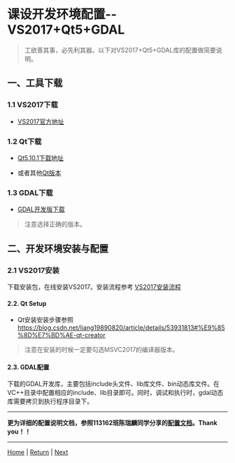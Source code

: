 # 课设开发环境配置--VS2017+Qt5+GDAL

> 工欲善其事，必先利其器。以下对VS2017+Qt5+GDAL库的配置做简要说明。

## 一、工具下载
### 1.1 VS2017下载
- [VS2017官方地址](https://visualstudio.microsoft.com/zh-hans/downloads/?rr=https%3A%2F%2Fsupport.microsoft.com%2Fzh-cn%2Fhelp%2F2977003%2Fthe-latest-supported-visual-c-downloads)

### 1.2 Qt下载
- [Qt5.10.1下载地址](http://download.qt.io/archive/qt/5.10/5.10.1/qt-opensource-windows-x86-5.10.1.exe)

- 或者其他[Qt版本](http://download.qt.io/archive/qt)

### 1.3 GDAL下载
- [GDAL开发版下载](http://www.gisinternals.com/sdk.php)
> 注意选择正确的版本。
 
## 二、开发环境安装与配置
### 2.1 VS2017安装
下载安装包，在线安装VS2017。安装流程参考 [VS2017安装流程](https://jingyan.baidu.com/article/a948d6512f00d70a2dcd2edc.html)

#### 2.2. Qt Setup
- Qt安装安装步骤参照<https://blog.csdn.net/liang19890820/article/details/53931813#%E9%85%8D%E7%BD%AE-qt-creator>

> 注意在安装的时候一定要勾选MSVC2017的编译器版本。

#### 2.3. GDAL配置
下载的GDAL开发库，主要包括include头文件、lib库文件、bin动态库文件。在VC++目录中配置相应的include、lib目录即可。同时，调试和执行时，gdal动态库需要拷贝到执行程序目录下。

---

**更为详细的配置说明文档，参照113162班陈瑞麟同学分享的[配置文档]()。Thank you！！**

---
[Home](https://wanghp119.github.io/RSIP/) | [Return](#目录)  | [Next](./D2_RasterIO.md)

